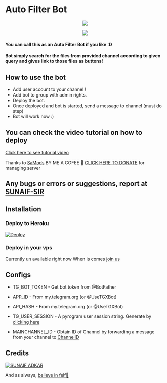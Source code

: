 # Auto Filter Bot

<p align="center">
  <a href="https://www.python.org">
    <img src="http://ForTheBadge.com/images/badges/made-with-python.svg">

  </a>
</p>
<p align="center">
  <a href="https://github.com/sunaif-adkar/Auto-Filter-Bot">
    
  </a>
  
  <a href="https://github.com/sunaif-adkar/Auto-Filter-Bot">
    <img src="https://img.shields.io/github/forks/TroJanzHEX/Auto-Filter-Bot?label=Fork&style=social">

  </a>  
</p>


#### You can call this as an Auto Filter Bot if you like :D
#### Bot simply search for the files from provided channel according to given query and gives link to those files as buttons!

## How to use the bot
* Add user account to your channel !
* Add bot to group with admin rights.
* Deploy the bot.
* Once deployed and bot is started, send a message to channel (must do step)
* Bot will work now :)


## You can check the video tutorial on how to deploy

[Click here to see tutorial video](https://youtu.be/KQVYQAOsFYY)

Thanks to [SaMods](https://https://chat.whatsapp.com/Dt4HjBklpKJKPDgDmnNtPT) BY ME A COFEE 👀 [CLICK HERE TO DONATE](https://www.paypal.me/sunaifadkar) for managing server

## Any bugs or errors or suggestions, report at [SUNAIF-SIR](https://t.me/sunaif_adkar)


## Installation

### Deploy to Heroku
[![Deploy](https://www.herokucdn.com/deploy/button.svg)](https://heroku.com/deploy?template=https://github.com/TroJanzHEX/Auto-Filter-Bot)

### Deploy in your vps


Currently un available right now When is comes [join us](https://chat.whatsapp.com/Dt4HjBklpKJKPDgDmnNtPT)

## Configs

* TG_BOT_TOKEN  - Get bot token from @BotFather

* APP_ID        - From my.telegram.org (or @UseTGXBot)

* API_HASH      - From my.telegram.org (or @UseTGXBot)

* TG_USER_SESSION  - A pyrogram user session string. Generate by [clicking here](https://replit.com/@sunaifadkar/Gen-String-Session-4?v=1)

* MAINCHANNEL_ID - Obtain ID of Channel by forwarding a message from your channel to [ChannelID](https://t.me/AchayaSa_bot)

## Credits

[![SUNAIF ADKAR](https://img.shields.io/badge/Pyrogram%20-%23F37626.svg?&style=for-the-badge&logo=telegram&logoColor=white)](https://github.com/sunaif-adkar)

And as always, [believe in felf🥺](https://t.me/Sunaif_adkar)
